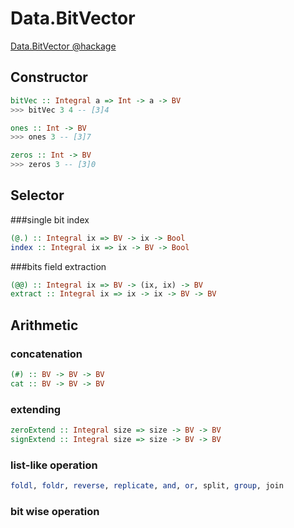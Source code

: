 # Data.BitVector
[Data.BitVector @hackage](http://hackage.haskell.org/package/bv)

## Constructor
```haskell
bitVec :: Integral a => Int -> a -> BV
>>> bitVec 3 4 -- [3]4

ones :: Int -> BV
>>> ones 3 -- [3]7

zeros :: Int -> BV
>>> zeros 3 -- [3]0
```

## Selector
###single bit index
```haskell
(@.) :: Integral ix => BV -> ix -> Bool
index :: Integral ix => ix -> BV -> Bool
```

###bits field extraction
```haskell
(@@) :: Integral ix => BV -> (ix, ix) -> BV
extract :: Integral ix => ix -> ix -> BV -> BV
```

## Arithmetic
### concatenation
```haskell
(#) :: BV -> BV -> BV
cat :: BV -> BV -> BV
```
### extending
```haskell
zeroExtend :: Integral size => size -> BV -> BV
signExtend :: Integral size => size -> BV -> BV
```
### list-like operation
```haskell
foldl, foldr, reverse, replicate, and, or, split, group, join
```

### bit wise operation


